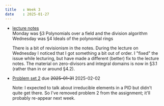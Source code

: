 ```yaml
---
title   : Week 3
date    : 2025-01-27
---
```


- [lecture notes](/course-content/comm-rings-fields-and-galois-theory.pdf)  
  Monday was §3 Polynomials over a field and the division algorithm
  Wednesday was §4 Ideals of the polynomial rings

  There is a bit of revisionism in the notes. During the lecture on
  Wednesday I noticed that I got something a bit out of order. I
  "fixed" the issue while lecturing, but have made a different
  (better) fix to the lecture notes. The material on zero-divisors and
  integral domains is now in §3.1 (rather than in or around §4.2).

- [Problem set 2](/course-assignments/PS2--polynomials.pdf) due ~~2025-01-31~~ 2025-02-02

  Note: I expected to talk about irreducible elements in a PID but
  didn't quite get there. So I've removed problem 2 from the
  assignment; it'll probably re-appear next week.




